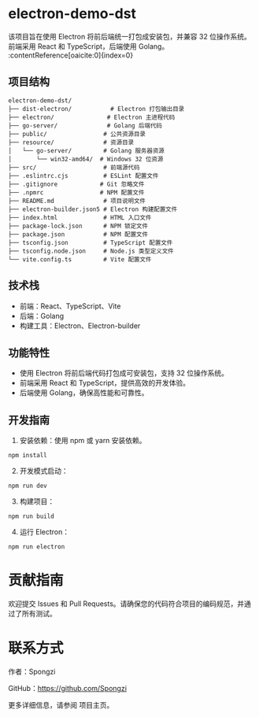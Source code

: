 # electron-demo-dst

该项目旨在使用 Electron 将前后端统一打包成安装包，并兼容 32 位操作系统。前端采用 React 和 TypeScript，后端使用 Golang。 :contentReference[oaicite:0]{index=0}

## 项目结构

```plaintext
electron-demo-dst/
├── dist-electron/           # Electron 打包输出目录
├── electron/               # Electron 主进程代码
├── go-server/              # Golang 后端代码
├── public/                # 公共资源目录
├── resource/              # 资源目录
│   └── go-server/         # Golang 服务器资源
│       └── win32-amd64/  # Windows 32 位资源
├── src/                   # 前端源代码
├── .eslintrc.cjs          # ESLint 配置文件
├── .gitignore            # Git 忽略文件
├── .npmrc                # NPM 配置文件
├── README.md              # 项目说明文件
├── electron-builder.json5 # Electron 构建配置文件
├── index.html             # HTML 入口文件
├── package-lock.json      # NPM 锁定文件
├── package.json           # NPM 配置文件
├── tsconfig.json          # TypeScript 配置文件
├── tsconfig.node.json     # Node.js 类型定义文件
└── vite.config.ts         # Vite 配置文件
```

## 技术栈
- 前端：​React、TypeScript、Vite
- 后端：​Golang
- 构建工具：​Electron、Electron-builder

## 功能特性
- 使用 Electron 将前后端代码打包成可安装包，支持 32 位操作系统。
- 前端采用 React 和 TypeScript，提供高效的开发体验。
- 后端使用 Golang，确保高性能和可靠性。

## 开发指南
1. 安装依赖：使用 npm 或 yarn 安装依赖。
```nodejs
npm install
```
2. 开发模式启动：
```nodejs
npm run dev
```

3. 构建项目：
```nodejs
npm run build
```
4. 运行 Electron：
```nodejs
npm run electron
```

# 贡献指南
欢迎提交 Issues 和 Pull Requests。请确保您的代码符合项目的编码规范，并通过了所有测试。

# 联系方式
作者：Spongzi

GitHub：https://github.com/Spongzi

更多详细信息，请参阅 项目主页。